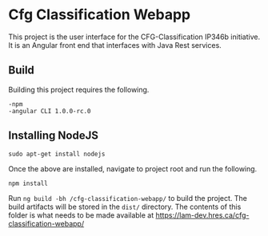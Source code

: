 # Cfg Classification Webapp

This project is the user interface for the CFG-Classification IP346b initiative.  It is an Angular front end that interfaces with Java Rest services.


## Build

Building this project requires the following.

	-npm
	-angular CLI 1.0.0-rc.0
	
## Installing NodeJS

	sudo apt-get install nodejs
	
Once the above are installed, navigate to project root and run the following.

	npm install

Run `ng build -bh /cfg-classification-webapp/` to build the project. The build artifacts will be stored in the `dist/` directory.  The contents of this folder is what needs to be made available at https://lam-dev.hres.ca/cfg-classification-webapp/
